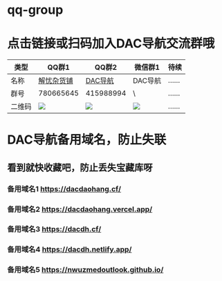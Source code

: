 # qq-group
# 点击链接或扫码加入DAC导航交流群哦
| 类型 | QQ群1 | QQ群2 | 微信群1 | 待续 |
|---|----|----|----|---|
| 名称 | [解忧杂货铺](https://jq.qq.com/?_wv=1027&k=liPvvBbz) | [DAC导航](https://jq.qq.com/?_wv=1027&k=682ZHQTM) | DAC导航 | …… |
| 群号 | 780665645 | 415988994 | \ | …… |
| 二维码 |![](http://ys-i.ysepan.com/618551314/616075551/q73296U4566LIkpQROec5/QQ%E7%BE%A41%EF%BC%88%E8%A7%A3%E5%BF%A7%E6%9D%82%E8%B4%A7%E9%93%BA%EF%BC%89.png) | ![](http://ys-i.ysepan.com/618551315/616075552/kpQROet34684T6482MNe4/QQ%E7%BE%A42%EF%BC%88DAC%E5%AF%BC%E8%88%AA%EF%BC%89.png) |![](http://ys-k.ysepan.com/618551336/616075576/r48563V564IQW3lqRPLj3d/%E5%BE%AE%E4%BF%A1%E7%BE%A4%EF%BC%88DAC%E5%AF%BC%E8%88%AA%EF%BC%89.png)|……|

# DAC导航备用域名，防止失联

## 看到就快收藏吧，防止丢失宝藏库呀

### 备用域名1    https://dacdaohang.cf/

### 备用域名2    https://dacdaohang.vercel.app/

### 备用域名3    https://dacdh.cf/

### 备用域名4    https://dacdh.netlify.app/

### 备用域名5    https://nwuzmedoutlook.github.io/
